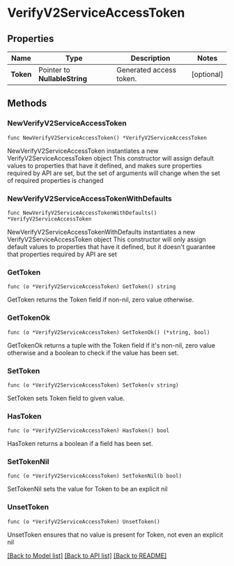 # VerifyV2ServiceAccessToken

## Properties

Name | Type | Description | Notes
------------ | ------------- | ------------- | -------------
**Token** | Pointer to **NullableString** | Generated access token. | [optional] 

## Methods

### NewVerifyV2ServiceAccessToken

`func NewVerifyV2ServiceAccessToken() *VerifyV2ServiceAccessToken`

NewVerifyV2ServiceAccessToken instantiates a new VerifyV2ServiceAccessToken object
This constructor will assign default values to properties that have it defined,
and makes sure properties required by API are set, but the set of arguments
will change when the set of required properties is changed

### NewVerifyV2ServiceAccessTokenWithDefaults

`func NewVerifyV2ServiceAccessTokenWithDefaults() *VerifyV2ServiceAccessToken`

NewVerifyV2ServiceAccessTokenWithDefaults instantiates a new VerifyV2ServiceAccessToken object
This constructor will only assign default values to properties that have it defined,
but it doesn't guarantee that properties required by API are set

### GetToken

`func (o *VerifyV2ServiceAccessToken) GetToken() string`

GetToken returns the Token field if non-nil, zero value otherwise.

### GetTokenOk

`func (o *VerifyV2ServiceAccessToken) GetTokenOk() (*string, bool)`

GetTokenOk returns a tuple with the Token field if it's non-nil, zero value otherwise
and a boolean to check if the value has been set.

### SetToken

`func (o *VerifyV2ServiceAccessToken) SetToken(v string)`

SetToken sets Token field to given value.

### HasToken

`func (o *VerifyV2ServiceAccessToken) HasToken() bool`

HasToken returns a boolean if a field has been set.

### SetTokenNil

`func (o *VerifyV2ServiceAccessToken) SetTokenNil(b bool)`

 SetTokenNil sets the value for Token to be an explicit nil

### UnsetToken
`func (o *VerifyV2ServiceAccessToken) UnsetToken()`

UnsetToken ensures that no value is present for Token, not even an explicit nil

[[Back to Model list]](../README.md#documentation-for-models) [[Back to API list]](../README.md#documentation-for-api-endpoints) [[Back to README]](../README.md)


